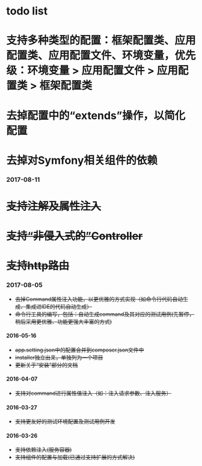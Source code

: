 # todo list

# 支持多种类型的配置：框架配置类、应用配置类、应用配置文件、环境变量，优先级：环境变量 > 应用配置文件 > 应用配置类 > 框架配置类
# 去掉配置中的“extends”操作，以简化配置
# 去掉对Symfony相关组件的依赖

### 2017-08-11

# ~~支持注解及属性注入~~
# ~~支持“非侵入式的”Controller~~
# ~~支持http路由~~

### 2017-08-05

* ~~去掉Command属性注入功能，以更优雅的方式实现（如命令行代码自动生成、集成进IDE的代码自动生成）~~
* ~~命令行工具的编写，包括：自动生成command及其对应的测试用例(先暂停，稍后采用更优雅、功能更强大丰富的方式)~~

#### 2016-05-16

* ~~app.setting.json中的配置合并到composer.json文件中~~
* ~~installer独立出来，单独列为一个项目~~
* ~~更新关于“安装”部分的文档~~

#### 2016-04-07

* ~~支持对command进行属性值注入（如：注入请求参数、注入服务）~~

#### 2016-03-27

* ~~支持更友好的测试环境配置及测试用例开发~~

#### 2016-03-26

* ~~支持依赖注入(服务容器)~~
* ~~支持组件的配置与加载(已通过支持扩展的方式解决)~~